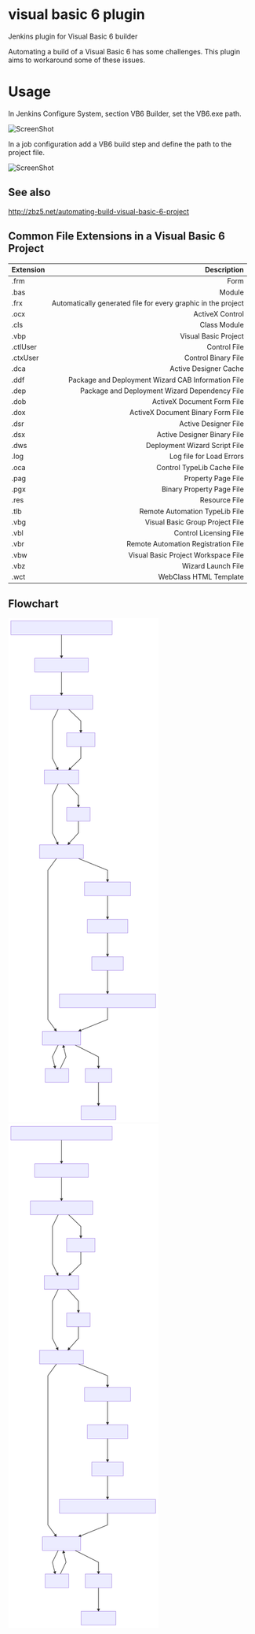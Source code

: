 # visual basic 6 plugin
Jenkins plugin for Visual Basic 6 builder

Automating a build of a Visual Basic 6 has some challenges. This plugin aims to workaround some of these issues. 

# Usage
In Jenkins Configure System, section VB6 Builder, set the VB6.exe path. 

![ScreenShot](VB6_path.png?raw=true )

In a job configuration add a VB6 build step and define the path to the project file.  

![ScreenShot](job_config.png?raw=true)

## See also
http://zbz5.net/automating-build-visual-basic-6-project

## Common File Extensions in a Visual Basic 6 Project

|Extension|Description|
|----------|------:|
|.frm|Form|
|.bas|Module|
|.frx|Automatically generated file for every graphic in the project|
|.ocx|ActiveX Control|
|.cls|Class Module|
|.vbp|Visual Basic Project|
|.ctlUser|Control File|
|.ctxUser|Control Binary File|
|.dca|Active Designer Cache|
|.ddf|Package and Deployment Wizard CAB Information File|
|.dep|Package and Deployment Wizard Dependency File|
|.dob|ActiveX Document Form File|
|.dox|ActiveX Document Binary Form File|
|.dsr|Active Designer File|
|.dsx|Active Designer Binary File|
|.dws|Deployment Wizard Script File|
|.log|Log file for Load Errors|
|.oca|Control TypeLib Cache File|
|.pag|Property Page File|
|.pgx|Binary Property Page File|
|.res|Resource File|
|.tlb|Remote Automation TypeLib File|
|.vbg|Visual Basic Group Project File|
|.vbl|Control Licensing File|
|.vbr|Remote Automation Registration File|
|.vbw|Visual Basic Project Workspace File|
|.vbz|Wizard Launch File|
|.wct|WebClass HTML Template|

## Flowchart

![Mermaid](https://raw.githubusercontent.com/brunocantisano/visual-basic-6-plugin/master/mermaid-diagram-vb6-plugin.svg?sanitize=true)
<img src="https://raw.githubusercontent.com/brunocantisano/visual-basic-6-plugin/master/mermaid-diagram-vb6-plugin.svg?sanitize=true">
